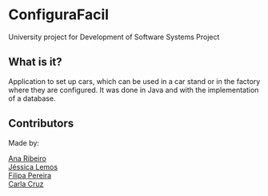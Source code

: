 # ConfiguraFacil
University project for Development of Software Systems Project

## What is it?
Application to set up cars, which can be used in a car stand or in the factory where they are configured. 
It was done in Java and with the implementation of a database.

## Contributors
Made by:

[Ana Ribeiro](https://github.com/anaribeiro142) <br />
[Jéssica Lemos](https://github.com/jessicalemos) <br />
[Filipa Pereira](https://github.com/FilipaPereira)<br />
[Carla Cruz](https://github.com/CarlaCruz146) <br />
